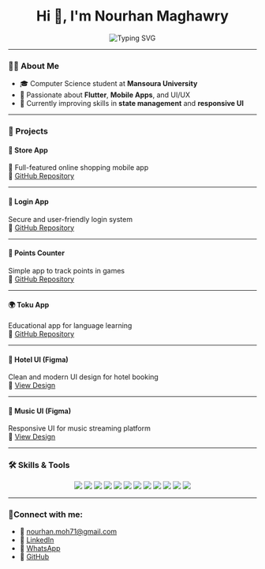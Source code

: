 <h1 align="center">Hi 👋, I'm Nourhan Maghawry</h1>

<p align="center">
  <img src="https://readme-typing-svg.herokuapp.com?font=Fira+Code&duration=3000&pause=1000&color=00F7FF&center=true&vCenter=true&width=435&lines=Flutter+Developer+%F0%9F%90%BB;Computer+Science+Student+%F0%9F%8E%93;UI%2FUX+Lover+%F0%9F%92%A1;Open+to+Internships+and+Learning+%E2%9C%8C%EF%B8%8F" alt="Typing SVG" />
</p>

---

### 👩‍💻 About Me

- 🎓 Computer Science student at **Mansoura University**
- 📱 Passionate about **Flutter**, **Mobile Apps**, and UI/UX
- 🌱 Currently improving skills in **state management** and **responsive UI**

---

### 🚀 Projects


#### 📱 **Store App**  
🛒 Full-featured online shopping mobile app  
🔗 [GitHub Repository](https://github.com/Nourhan-mo7amed/Store-app.git)

---

#### 🔐 **Login App**  
Secure and user-friendly login system  
🔗 [GitHub Repository](https://github.com/Nourhan-mo7amed/Login.git)

---

#### 🎯 **Points Counter**  
Simple app to track points in games  
🔗 [GitHub Repository](https://github.com/Nourhan-mo7amed/Points-Counter.git)

---

#### 🌍 **Toku App**  
Educational app for language learning  
🔗 [GitHub Repository](https://github.com/Nourhan-mo7amed/Toku-App.git)

---

#### 🏨 **Hotel UI (Figma)**  
Clean and modern UI design for hotel booking  
🎨 [View Design](https://www.figma.com/proto/h5aveDuhemMjvTv4PNjEdc/hotel?page-id=0%3A1)

---

#### 🎵 **Music UI (Figma)**  
Responsive UI for music streaming platform  
🎨 [View Design](https://www.figma.com/proto/o9tcn5aPgp4pdjne0RCu9M/music?page-id=0%3A286)

---

### 🛠️ Skills & Tools

<p align="center">
  <img src="https://img.shields.io/badge/Flutter-02569B?style=for-the-badge&logo=flutter&logoColor=white" />
  <img src="https://img.shields.io/badge/Dart-0175C2?style=for-the-badge&logo=dart&logoColor=white" />
  <img src="https://img.shields.io/badge/C%23-68217A?style=for-the-badge&logo=csharp&logoColor=white" />
  <img src="https://img.shields.io/badge/C++-00599C?style=for-the-badge&logo=c%2B%2B&logoColor=white" />
  <img src="https://img.shields.io/badge/HTML5-E34F26?style=for-the-badge&logo=html5&logoColor=white" />
  <img src="https://img.shields.io/badge/CSS3-1572B6?style=for-the-badge&logo=css3&logoColor=white" />
  <img src="https://img.shields.io/badge/Figma-F24E1E?style=for-the-badge&logo=figma&logoColor=white" />
  <img src="https://img.shields.io/badge/UI%2FUX-Design-blueviolet?style=for-the-badge" />
  <img src="https://img.shields.io/badge/API-Integration-yellow?style=for-the-badge" />
  <img src="https://img.shields.io/badge/Problem%20Solving-green?style=for-the-badge" />
  <img src="https://img.shields.io/badge/OOP-Concepts-ff69b4?style=for-the-badge" />
  <img src="https://img.shields.io/badge/Git%20%26%20GitHub-181717?style=for-the-badge&logo=github&logoColor=white" />
</p>

---

### 📩Connect with me:

- 📧 [nourhan.moh71@gmail.com](mailto:nourhan.moh71@gmail.com)
- 💼 [LinkedIn](https://www.linkedin.com/in/nourhan-maghawry-bb3157316)
- 💬 [WhatsApp](https://wa.me/+201224146857)
- 🐙 [GitHub](https://github.com/Nourhan-mo7amed)
